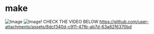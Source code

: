 # make 
![Image](https://github.com/user-attachments/assets/e51d508f-538c-46e6-a7c5-0565344253e7) ![Image](https://github.com/user-attachments/assets/4cb39c60-7ea5-4185-9473-a6f714316f91)! CHECK THE VIDEO BELOW  https://github.com/user-attachments/assets/8dcf340d-c911-47fb-ab7d-63a82f6370bd
